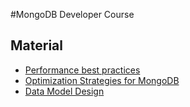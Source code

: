 #MongoDB Developer Course

## Material

* [Performance best practices](http://info-mongodb-com.s3.amazonaws.com/MongoDB-Performance-Best-Practices.pdf?elqCampaignId=167)
* [Optimization Strategies for MongoDB](http://docs.mongodb.org/manual/administration/optimization/)
* [Data Model Design](https://docs.mongodb.org/manual/core/data-model-design/)
